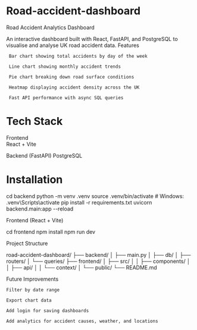 # Road-accident-dashboard

 Road Accident Analytics Dashboard

An interactive dashboard built with React, FastAPI, and PostgreSQL to visualise and analyse UK road accident data.
 Features

     Bar chart showing total accidents by day of the week

     Line chart showing monthly accident trends

     Pie chart breaking down road surface conditions

     Heatmap displaying accident density across the UK

     Fast API performance with async SQL queries

# Tech Stack

Frontend	
React + Vite	

Backend (FastAPI)
PostgreSQL

# Installation

cd backend
python -m venv .venv
source .venv/bin/activate  # Windows: .venv\Scripts\activate
pip install -r requirements.txt
uvicorn backend.main:app --reload

Frontend (React + Vite)

cd frontend
npm install
npm run dev

 Project Structure

road-accident-dashboard/
├── backend/
│   ├── main.py
│   ├── db/
│   ├── routers/
│   └── queries/
├── frontend/
│   ├── src/
│   │   ├── components/
│   │   ├── api/
│   │   └── context/
│   └── public/
└── README.md



Future Improvements

    Filter by date range

    Export chart data

    Add login for saving dashboards

    Add analytics for accident causes, weather, and locations
